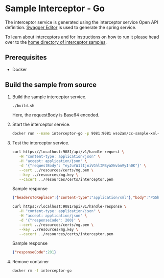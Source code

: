 # Sample Interceptor - Go

The interceptor service is generated using the interceptor service Open API definition.
[Swagger Editor](https://editor.swagger.io/) is used to generate the spring service.

To learn about interceptors and for instructions on how to run it please head over to the
[home directory of interceptor samples](../README.md#samples).

## Prerequisites
- Docker

## Build the sample from source

1. Build the sample interceptor service.
   ```sh
   ./build.sh
   ```
   Here, the requestBody is Base64 encoded.

2. Start the interceptor service.
   ```sh
   docker run --name interceptor-go -p 9081:9081 wso2am/cc-sample-xml-interceptor-go:v1.0.0
   ```

3. Test the interceptor service.
   ```sh
   curl https://localhost:9081/api/v1/handle-request \
      -H "content-type: application/json" \
      -H "accept: application/json" \
      -d '{"requestBody": "eyJuYW1lIjoiVGhlIFByaXNvbmVyIn0K"}' \
      --cert ../resources/certs/mg.pem \
      --key ../resources/mg.key \
      --cacert ../resources/certs/interceptor.pem
   ```
   Sample response
   ```json
   {"headersToReplace":{"content-type":"application/xml"},"body":"PG5hbWU+VGhlIFByaXNvbmVyPC9uYW1lPg=="}
   ```
   
   ```sh
   curl https://localhost:9081/api/v1/handle-response \
      -H "content-type: application/json" \
      -H "accept: application/json" \
      -d '{"responseCode": 200}' \
      --cert ../resources/certs/mg.pem \
      --key ../resources/mg.key \
      --cacert ../resources/certs/interceptor.pem
   ```
   Sample response
   ```json
   {"responseCode":201}
   ```

4. Remove container
   ```sh
   docker rm -f interceptor-go
   ```
